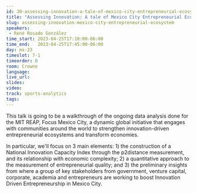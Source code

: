 ```yaml
---
id: 30-assessing-innovation-a-tale-of-mexico-city-entrepreneurial-ecosystem
title: "Assessing Innovation: A tale of Mexico City Entrepreneurial Ecosystem"
slug: assessing-innovation-mexico-city-entrepreneurial-ecosystem
speakers:
 - René Rosado González
time_start: 2023-04-25T17:10:00-06:00
time_end:   2023-04-25T17:45:00-06:00
day: mx-23
timeslot: 7-1
timeorder: 0
room: Crowne
language: 
live_url: 
slides: 
video: 
track: sports-analytics
tags:
---
```


This talk is going to be a walkthrough of the ongoing data analysis done for the MIT REAP, Focus Mexico City, a dynamic global initiative that engages with communities around the world to strengthen innovation-driven entrepreneurial ecosystems and transform economies. 

In particular, we'll focus on 3 main elements: 1) the construction of a National Innovation Capacity Index through the p2distance measurement, and its relationship with economic complexity; 2) a quantitative approach to the measurement of entrepreneurial quality; and 3) the preliminary insights from where a group of key stakeholders from government, venture capital, corporate, academia and entrepreneurs are working to boost Innovation Driven Entrepreneurship in Mexico City.

